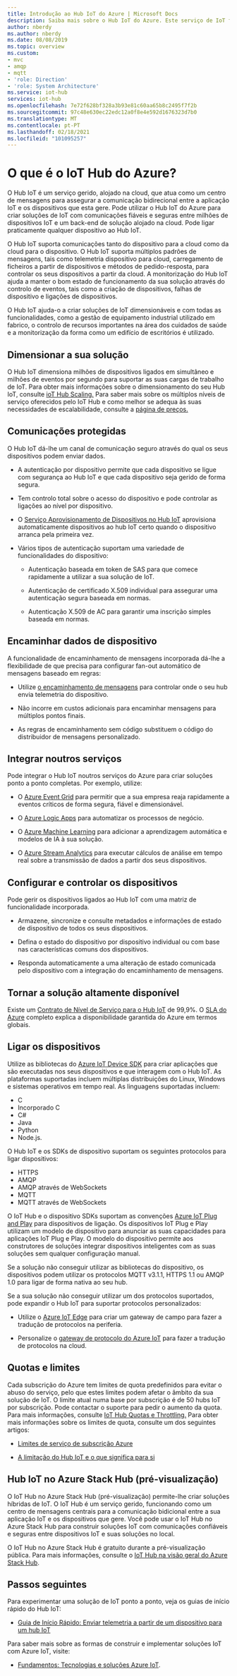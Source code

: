 ```yaml
---
title: Introdução ao Hub IoT do Azure | Microsoft Docs
description: Saiba mais sobre o Hub IoT do Azure. Este serviço de IoT foi concebido para ingestão de dados, gestão de dispositivos e segurança dimensionáveis.
author: nberdy
ms.author: nberdy
ms.date: 08/08/2019
ms.topic: overview
ms.custom:
- mvc
- amqp
- mqtt
- 'role: Direction'
- 'role: System Architecture'
ms.service: iot-hub
services: iot-hub
ms.openlocfilehash: 7e72f628bf328a3b93e81c60aa65b8c2495f7f2b
ms.sourcegitcommit: 97c48e630ec22edc12a0f8e4e592d1676323d7b0
ms.translationtype: MT
ms.contentlocale: pt-PT
ms.lasthandoff: 02/18/2021
ms.locfileid: "101095257"
---
```

# <a name="what-is-azure-iot-hub"></a>O que é o IoT Hub do Azure?

O Hub IoT é um serviço gerido, alojado na cloud, que atua como um centro de mensagens para assegurar a comunicação bidirecional entre a aplicação IoT e os dispositivos que esta gere. Pode utilizar o Hub IoT do Azure para criar soluções de IoT com comunicações fiáveis e seguras entre milhões de dispositivos IoT e um back-end de solução alojado na cloud. Pode ligar praticamente qualquer dispositivo ao Hub IoT.

O Hub IoT suporta comunicações tanto do dispositivo para a cloud como da cloud para o dispositivo. O Hub IoT suporta múltiplos padrões de mensagens, tais como telemetria dispositivo para cloud, carregamento de ficheiros a partir de dispositivos e métodos de pedido-resposta, para controlar os seus dispositivos a partir da cloud. A monitorização do Hub IoT ajuda a manter o bom estado de funcionamento da sua solução através do controlo de eventos, tais como a criação de dispositivos, falhas de dispositivo e ligações de dispositivos.

O Hub IoT ajuda-o a criar soluções de IoT dimensionáveis e com todas as funcionalidades, como a gestão de equipamento industrial utilizado em fabrico, o controlo de recursos importantes na área dos cuidados de saúde e a monitorização da forma como um edifício de escritórios é utilizado.

## <a name="scale-your-solution"></a>Dimensionar a sua solução

O Hub IoT dimensiona milhões de dispositivos ligados em simultâneo e milhões de eventos por segundo para suportar as suas cargas de trabalho de IoT. Para obter mais informações sobre o dimensionamento do seu Hub IoT, consulte [ioT Hub Scaling.](iot-hub-scaling.md?branch=release-iotbasic) Para saber mais sobre os múltiplos níveis de serviço oferecidos pelo IoT Hub e como melhor se adequa às suas necessidades de escalabilidade, consulte a [página de preços.](https://azure.microsoft.com/pricing/details/iot-hub/)

## <a name="secure-your-communications"></a>Comunicações protegidas

O Hub IoT dá-lhe um canal de comunicação seguro através do qual os seus dispositivos podem enviar dados.

* A autenticação por dispositivo permite que cada dispositivo se ligue com segurança ao Hub IoT e que cada dispositivo seja gerido de forma segura.

* Tem controlo total sobre o acesso do dispositivo e pode controlar as ligações ao nível por dispositivo.

* O [Serviço Aprovisionamento de Dispositivos no Hub IoT](../iot-dps/index.yml) aprovisiona automaticamente dispositivos ao hub IoT certo quando o dispositivo arranca pela primeira vez.

* Vários tipos de autenticação suportam uma variedade de funcionalidades do dispositivo:

  * Autenticação baseada em token de SAS para que comece rapidamente a utilizar a sua solução de IoT.

  * Autenticação de certificado X.509 individual para assegurar uma autenticação segura baseada em normas.

  * Autenticação X.509 de AC para garantir uma inscrição simples baseada em normas.

## <a name="route-device-data"></a>Encaminhar dados de dispositivo

A funcionalidade de encaminhamento de mensagens incorporada dá-lhe a flexibilidade de que precisa para configurar fan-out automático de mensagens baseado em regras:

* Utilize [o encaminhamento de mensagens](iot-hub-devguide-messages-d2c.md) para controlar onde o seu hub envia telemetria do dispositivo.

* Não incorre em custos adicionais para encaminhar mensagens para múltiplos pontos finais.

* As regras de encaminhamento sem código substituem o código do distribuidor de mensagens personalizado.

## <a name="integrate-with-other-services"></a>Integrar noutros serviços

Pode integrar o Hub IoT noutros serviços do Azure para criar soluções ponto a ponto completas. Por exemplo, utilize:

* O [Azure Event Grid](../event-grid/index.yml) para permitir que a sua empresa reaja rapidamente a eventos críticos de forma segura, fiável e dimensionável.

* O [Azure Logic Apps](../logic-apps/index.yml) para automatizar os processos de negócio.

* O [Azure Machine Learning](iot-hub-weather-forecast-machine-learning.md) para adicionar a aprendizagem automática e modelos de IA à sua solução.

* O [Azure Stream Analytics](../stream-analytics/index.yml) para executar cálculos de análise em tempo real sobre a transmissão de dados a partir dos seus dispositivos.

## <a name="configure-and-control-your-devices"></a>Configurar e controlar os dispositivos

Pode gerir os dispositivos ligados ao Hub IoT com uma matriz de funcionalidade incorporada.

* Armazene, sincronize e consulte metadados e informações de estado de dispositivo de todos os seus dispositivos.

* Defina o estado do dispositivo por dispositivo individual ou com base nas características comuns dos dispositivos.

* Responda automaticamente a uma alteração de estado comunicada pelo dispositivo com a integração do encaminhamento de mensagens.

## <a name="make-your-solution-highly-available"></a>Tornar a solução altamente disponível

Existe um [Contrato de Nível de Serviço para o Hub IoT](https://azure.microsoft.com/support/legal/sla/iot-hub/) de 99,9%. O [SLA do Azure](https://azure.microsoft.com/support/legal/sla/) completo explica a disponibilidade garantida do Azure em termos globais.

## <a name="connect-your-devices"></a>Ligar os dispositivos

Utilize as bibliotecas do [Azure IoT Device SDK](./iot-hub-devguide-sdks.md) para criar aplicações que são executadas nos seus dispositivos e que interagem com o Hub IoT. As plataformas suportadas incluem múltiplas distribuições do Linux, Windows e sistemas operativos em tempo real. As linguagens suportadas incluem:

* C
* Incorporado C
* C#
* Java
* Python
* Node.js.

O Hub IoT e os SDKs de dispositivo suportam os seguintes protocolos para ligar dispositivos:

* HTTPS
* AMQP
* AMQP através de WebSockets
* MQTT
* MQTT através de WebSockets

O IoT Hub e o dispositivo SDKs suportam as convenções [Azure IoT Plug and Play](../iot-pnp/overview-iot-plug-and-play.md) para dispositivos de ligação. Os dispositivos IoT Plug e Play utilizam um modelo de dispositivo para anunciar as suas capacidades para aplicações IoT Plug e Play. O modelo do dispositivo permite aos construtores de soluções integrar dispositivos inteligentes com as suas soluções sem qualquer configuração manual.

Se a solução não conseguir utilizar as bibliotecas do dispositivo, os dispositivos podem utilizar os protocolos MQTT v3.1.1, HTTPS 1.1 ou AMQP 1.0 para ligar de forma nativa ao seu hub.

Se a sua solução não conseguir utilizar um dos protocolos suportados, pode expandir o Hub IoT para suportar protocolos personalizados:

* Utilize o [Azure IoT Edge](../iot-edge/index.yml) para criar um gateway de campo para fazer a tradução de protocolos na periferia.

* Personalize o [gateway de protocolo do Azure IoT](https://github.com/Azure/azure-iot-protocol-gateway/blob/master/README.md) para fazer a tradução de protocolos na cloud.

## <a name="quotas-and-limits"></a>Quotas e limites

Cada subscrição do Azure tem limites de quota predefinidos para evitar o abuso do serviço, pelo que estes limites podem afetar o âmbito da sua solução de IoT. O limite atual numa base por subscrição é de 50 hubs IoT por subscrição. Pode contactar o suporte para pedir o aumento da quota. Para mais informações, consulte [IoT Hub Quotas e Throttling.](iot-hub-devguide-quotas-throttling.md) Para obter mais informações sobre os limites de quota, consulte um dos seguintes artigos:

* [Limites de serviço de subscrição Azure](../azure-resource-manager/management/azure-subscription-service-limits.md)

* [A limitação do Hub IoT e o que significa para si](https://azure.microsoft.com/blog/iot-hub-throttling-and-you/)

## <a name="iot-hub-on-azure-stack-hub-preview"></a>Hub IoT no Azure Stack Hub (pré-visualização)

O IoT Hub no Azure Stack Hub (pré-visualização) permite-lhe criar soluções híbridas de IoT. O IoT Hub é um serviço gerido, funcionando como um centro de mensagens centrais para a comunicação bidicional entre a sua aplicação IoT e os dispositivos que gere. Você pode usar o IoT Hub no Azure Stack Hub para construir soluções IoT com comunicações confiáveis e seguras entre dispositivos IoT e suas soluções no local.

O IoT Hub no Azure Stack Hub é gratuito durante a pré-visualização pública. Para mais informações, consulte o [IoT Hub na visão geral do Azure Stack Hub](/azure-stack/operator/iot-hub-rp-overview).

## <a name="next-steps"></a>Passos seguintes

Para experimentar uma solução de IoT ponto a ponto, veja os guias de início rápido do Hub IoT:

* [Guia de Início Rápido: Enviar telemetria a partir de um dispositivo para um hub IoT](quickstart-send-telemetry-node.md)

Para saber mais sobre as formas de construir e implementar soluções IoT com Azure IoT, visite:

* [Fundamentos: Tecnologias e soluções Azure IoT](../iot-fundamentals/iot-services-and-technologies.md).